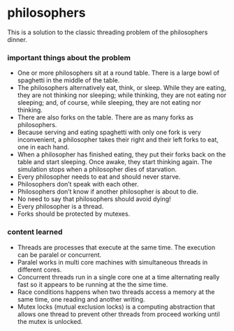 # philosophers

This is a solution to the classic threading problem of the philosophers dinner.

### important things about the problem

* One or more philosophers sit at a round table.
There is a large bowl of spaghetti in the middle of the table.
* The philosophers alternatively eat, think, or sleep.
While they are eating, they are not thinking nor sleeping;
while thinking, they are not eating nor sleeping;
and, of course, while sleeping, they are not eating nor thinking.
* There are also forks on the table. There are as many forks as philosophers.
* Because serving and eating spaghetti with only one fork is very inconvenient, a
philosopher takes their right and their left forks to eat, one in each hand.
* When a philosopher has finished eating, they put their forks back on the table and
start sleeping. Once awake, they start thinking again. The simulation stops when
a philosopher dies of starvation.
* Every philosopher needs to eat and should never starve.
* Philosophers don’t speak with each other.
* Philosophers don’t know if another philosopher is about to die.
* No need to say that philosophers should avoid dying!
* Every philosopher is a thread.
* Forks should be protected by mutexes.

### content learned

* Threads are processes that execute at the same time. The execution can be paralel or concurrent.
* Paralel works in multi core machines with simultaneous threads in different cores.
* Concurrent threads run in a single core one at a time alternating really fast so it appears to be running at the the sime time.
* Race conditions happens when two threads access a memory at the same time, one reading and another writing.
* Mutex locks (mutual exclusion locks) is a computing abstraction that allows one thread to prevent other threads from proceed working until the mutex is unlocked.

